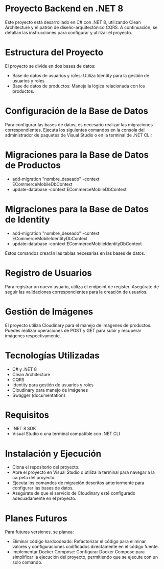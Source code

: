 # Proyecto Backend en .NET 8
Este proyecto está desarrollado en C# con .NET 8, utilizando Clean Architecture y el patrón de diseño-arquitectónico CQRS. A continuación, se detallan las instrucciones para configurar y utilizar el proyecto.

# Estructura del Proyecto
El proyecto se divide en dos bases de datos:

- Base de datos de usuarios y roles: Utiliza Identity para la gestión de usuarios y roles.
- Base de datos de productos: Maneja la lógica relacionada con los productos.
# Configuración de la Base de Datos
Para configurar las bases de datos, es necesario realizar las migraciones correspondientes. Ejecuta los siguientes comandos en la consola del administrador de paquetes de Visual Studio o en la terminal de .NET CLI:

# Migraciones para la Base de Datos de Productos
- add-migration "nombre_deseado" -context ECommerceMobileDbContext
- update-database -context ECommerceMobileDbContext

# Migraciones para la Base de Datos de Identity
- add-migration "nombre_deseado" -context ECommerceMobileIdentityDbContext
- update-database -context ECommerceMobileIdentityDbContext

Estos comandos crearán las tablas necesarias en las bases de datos.

# Registro de Usuarios
Para registrar un nuevo usuario, utiliza el endpoint de register. Asegúrate de seguir las validaciones correspondientes para la creación de usuarios.

# Gestión de Imágenes
El proyecto utiliza Cloudinary para el manejo de imágenes de productos. Puedes realizar operaciones de POST y GET para subir y recuperar imágenes respectivamente.

# Tecnologías Utilizadas
- C# y .NET 8
- Clean Architecture
- CQRS
- Identity para gestión de usuarios y roles
- Cloudinary para manejo de imágenes
- Swagger (documentation)

# Requisitos
- .NET 8 SDK
- Visual Studio o una terminal compatible con .NET CLI

# Instalación y Ejecución
- Clona el repositorio del proyecto.
- Abre el proyecto en Visual Studio o utiliza la terminal para navegar a la carpeta del proyecto.
- Ejecuta los comandos de migración descritos anteriormente para configurar las bases de datos.
- Asegúrate de que el servicio de Cloudinary esté configurado adecuadamente en el proyecto.

# Planes Futuros
Para futuras versiones, se planea:

- Eliminar código hardcodeado: Refactorizar el código para eliminar valores y configuraciones codificados directamente en el código fuente.
- Implementar Docker Compose: Configurar Docker Compose para simplificar la ejecución del proyecto, permitiendo que se ejecute con un solo comando.
